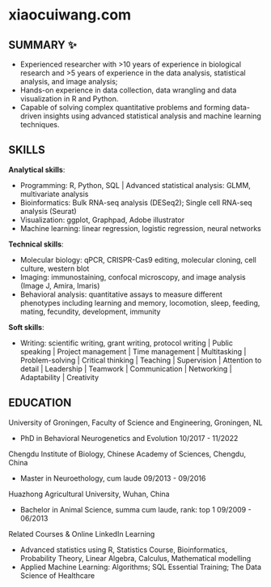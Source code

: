 # xiaocuiwang.com
## SUMMARY ✨
- Experienced researcher with >10 years of experience in biological research and >5 years of experience in the data analysis, statistical analysis, and image analysis;
-	Hands-on experience in data collection, data wrangling and data visualization in R and Python.
-	Capable of solving complex quantitative problems and forming data-driven insights using advanced statistical analysis and machine learning techniques.

## SKILLS 
**Analytical skills**: 
- Programming: R, Python, SQL | Advanced statistical analysis: GLMM, multivariate analysis
- Bioinformatics: Bulk RNA-seq analysis (DESeq2); Single cell RNA-seq analysis (Seurat)
- Visualization: ggplot, Graphpad, Adobe illustrator
- Machine learning: linear regression, logistic regression, neural networks

**Technical skills**: 
- Molecular biology: qPCR, CRISPR-Cas9 editing, molecular cloning, cell culture, western blot
- Imaging: immunostaining, confocal microscopy, and image analysis (Image J, Amira, Imaris)
- Behavioral analysis: quantitative assays to measure different phenotypes including learning and memory, locomotion, sleep, feeding, mating, fecundity, development, immunity 

**Soft skills**: 
- Writing: scientific writing, grant writing, protocol writing | Public speaking | Project management | Time management | Multitasking | Problem-solving | Critical thinking | Teaching | Supervision | Attention to detail | Leadership | Teamwork | Communication | Networking | Adaptability | Creativity

## EDUCATION
University of Groningen, Faculty of Science and Engineering, Groningen, NL
-	PhD in Behavioral Neurogenetics and Evolution                           10/2017 - 11/2022

Chengdu Institute of Biology, Chinese Academy of Sciences, Chengdu, China
-	Master in Neuroethology, cum laude                                      09/2013 - 09/2016

Huazhong Agricultural University, Wuhan, China
-	Bachelor in Animal Science, summa cum laude, rank: top 1                09/2009 - 06/2013

Related Courses & Online LinkedIn Learning
- Advanced statistics using R, Statistics Course, Bioinformatics, Probability Theory, Linear Algebra, Calculus, Mathematical modelling
- Applied Machine Learning: Algorithms; SQL Essential Training; The Data Science of Healthcare

